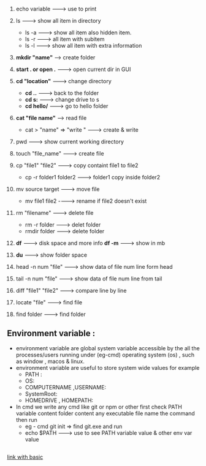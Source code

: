 1. echo variable ---> use to print
2. ls   --->  show all item in directory
    - ls -a ---> show all item also hidden item.
    - ls -r ---> all item with subitem
    - ls -l ---> show all item with extra information
 
3. **mkdir "name"** --> create folder
4. **start . or open .** ---> open current dir in GUI
5. **cd "location"**  ---> change directory
    - **cd ..**  --->  back to the folder
    - **cd s:** ---> change drive to s
    - **cd hello/** ---> go to hello folder
6. **cat "file name"** --> read file
    - cat > "name" => "write "  ---> create & write
7. pwd ---> show current working directory 
8. touch "file_name"  ---> create file
9. cp "file1" "file2"  --->  copy containt file1 to file2
    - cp -r folder1 folder2  --->  folder1 copy inside folder2
10. mv source target ---> move file
       - mv file1 file2 ----> rename if file2 doesn't exist
 11. rm "filename"  ---> delete file
      - rm -r folder ---> delet folder
      - rmdir folder  ---> delete folder
 12. **df**  ---> disk space and more info
       **df -m** --->  show in mb
13. **du** ---> show folder space
14. head -n num "file" ---> show data of file num line form head
15. tail -n num "file"  ---> show data of file num line from tail
16. diff "file1" "file2"  --->  compare line by line
17. locate "file"  ---> find file
18. find folder ---> find folder

## Environment variable : 
  - environment variable are global system variable accessible by the all the processes/users running under (eg-cmd) operating system (os) , such as window , macos & linux.
  - environment variable are useful to store system wide values for example
      - PATH :
      - OS:
      - COMPUTERNAME ,USERNAME:
      - SystemRoot:
      - HOMEDRIVE , HOMEPATH:
   - In cmd we write any cmd like git or npm or other first check PATH variable 
     content folder content any executable file name the command then run 
	    - eg - cmd git init => find git.exe and run 
	    - echo $PATH ---> use to see PATH variable value & other env var value
##

[link with basic](BASIC)

